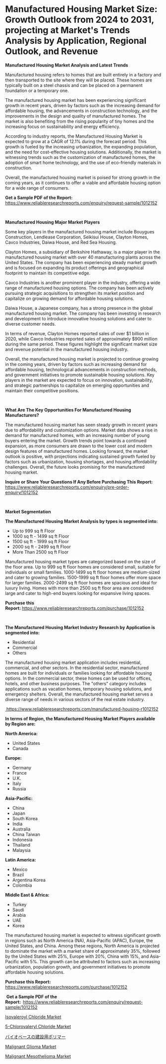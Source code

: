 <p><h1>Manufactured Housing Market Size: Growth Outlook from 2024 to 2031, projecting at Market's Trends Analysis by Application, Regional Outlook, and Revenue</h1></p><p><strong>Manufactured Housing Market Analysis and Latest Trends</strong></p>
<p><p>Manufactured housing refers to homes that are built entirely in a factory and then transported to the site where they will be placed. These homes are typically built on a steel chassis and can be placed on a permanent foundation or a temporary one.</p><p>The manufactured housing market has been experiencing significant growth in recent years, driven by factors such as the increasing demand for affordable housing, the advancements in construction technology, and the improvements in the design and quality of manufactured homes. The market is also benefiting from the rising popularity of tiny homes and the increasing focus on sustainability and energy efficiency.</p><p>According to industry reports, the Manufactured Housing Market is expected to grow at a CAGR of 12.1% during the forecast period. This growth is fueled by the increasing urbanization, the expanding population, and the need for cost-effective housing solutions. Additionally, the market is witnessing trends such as the customization of manufactured homes, the adoption of smart home technology, and the use of eco-friendly materials in construction.</p><p>Overall, the manufactured housing market is poised for strong growth in the coming years, as it continues to offer a viable and affordable housing option for a wide range of consumers.</p></p>
<p><strong>Get a Sample PDF of the Report:&nbsp;</strong> <a href="https://www.reliableresearchreports.com/enquiry/request-sample/1012152">https://www.reliableresearchreports.com/enquiry/request-sample/1012152</a></p>
<p>&nbsp;</p>
<p><strong>Manufactured Housing Major Market Players</strong></p>
<p><p>Some key players in the manufactured housing market include Bouygues Construction, Lendlease Corporation, Seikisui House, Clayton Homes, Cavco Industries, Daiwa House, and Red Sea Housing.</p><p>Clayton Homes, a subsidiary of Berkshire Hathaway, is a major player in the manufactured housing market with over 40 manufacturing plants across the United States. The company has been experiencing steady market growth and is focused on expanding its product offerings and geographical footprint to maintain its competitive edge.</p><p>Cavco Industries is another prominent player in the industry, offering a wide range of manufactured housing options. The company has been actively pursuing strategic acquisitions to strengthen its market position and capitalize on growing demand for affordable housing solutions.</p><p>Daiwa House, a Japanese company, has a strong presence in the global manufactured housing market. The company has been investing in research and development to introduce innovative housing solutions and cater to diverse customer needs.</p><p>In terms of revenue, Clayton Homes reported sales of over $1 billion in 2020, while Cavco Industries reported sales of approximately $900 million during the same period. These figures highlight the significant market size and revenue potential in the manufactured housing industry.</p><p>Overall, the manufactured housing market is projected to continue growing in the coming years, driven by factors such as increasing demand for affordable housing, technological advancements in construction methods, and government initiatives to promote sustainable housing solutions. Key players in the market are expected to focus on innovation, sustainability, and strategic partnerships to capitalize on emerging opportunities and maintain their competitive positions.</p></p>
<p>&nbsp;</p>
<p><strong>What Are The Key Opportunities For Manufactured Housing Manufacturers?</strong></p>
<p><p>The manufactured housing market has seen steady growth in recent years due to affordability and customization options. Market data shows a rise in demand for manufactured homes, with an increasing number of young buyers entering the market. Growth trends point towards a continued expansion, as more consumers are drawn to the lower cost and modern design features of manufactured homes. Looking forward, the market outlook is positive, with projections indicating sustained growth fueled by factors such as urbanization, housing shortages, and housing affordability challenges. Overall, the future looks promising for the manufactured housing market.</p></p>
<p><strong>Inquire or Share Your Questions If Any Before Purchasing This Report:</strong> <a href="https://www.reliableresearchreports.com/enquiry/pre-order-enquiry/1012152">https://www.reliableresearchreports.com/enquiry/pre-order-enquiry/1012152</a></p>
<p>&nbsp;</p>
<p><strong>Market Segmentation</strong></p>
<p><strong>The Manufactured Housing Market Analysis by types is segmented into:</strong></p>
<p><ul><li>Up to 999 sq ft Floor</li><li>1000 sq ft - 1499 sq ft Floor</li><li>1500 sq ft - 1999 sq ft Floor</li><li>2000 sq ft - 2499 sq ft Floor</li><li>More Than 2500 sq ft Floor</li></ul></p>
<p><p>Manufactured housing market types are categorized based on the size of the floor area. Up to 999 sq ft floor homes are considered small, suitable for individuals or small families. 1000-1499 sq ft floor homes are medium-sized and cater to growing families. 1500-1999 sq ft floor homes offer more space for larger families. 2000-2499 sq ft floor homes are spacious and ideal for luxury living. Homes with more than 2500 sq ft floor area are considered large and cater to high-end buyers looking for expansive living spaces.</p></p>
<p><strong>Purchase this Report:&nbsp;</strong><a href="https://www.reliableresearchreports.com/purchase/1012152">https://www.reliableresearchreports.com/purchase/1012152</a></p>
<p>&nbsp;</p>
<p><strong>The Manufactured Housing Market Industry Research by Application is segmented into:</strong></p>
<p><ul><li>Residential</li><li>Commercial</li><li>Others</li></ul></p>
<p><p>The manufactured housing market application includes residential, commercial, and other sectors. In the residential sector, manufactured homes are built for individuals or families looking for affordable housing options. In the commercial sector, these homes can be used for offices, hotels, and other business purposes. The "others" category includes applications such as vacation homes, temporary housing solutions, and emergency shelters. Overall, the manufactured housing market serves a diverse range of needs in various sectors of the real estate industry.</p></p>
<p><a href="https://www.reliableresearchreports.com/manufactured-housing-r1012152">&nbsp;https://www.reliableresearchreports.com/manufactured-housing-r1012152</a></p>
<p><strong>In terms of Region, the Manufactured Housing Market Players available by Region are:</strong></p>
<p>
    <p> <strong> North America: </strong>
        <ul>
            <li>United States</li>
            <li>Canada</li>
        </ul>
        </p> 
    <p> <strong> Europe: </strong>
        <ul>
            <li>Germany</li>
            <li>France</li>
            <li>U.K.</li>
            <li>Italy</li>
            <li>Russia</li>
        </ul>
        </p> 
    <p> <strong> Asia-Pacific: </strong>
        <ul>
            <li>China</li>
            <li>Japan</li>
            <li>South Korea</li>
            <li>India</li>
            <li>Australia</li>
            <li>China Taiwan</li>
            <li>Indonesia</li>
            <li>Thailand</li>
            <li>Malaysia</li>
        </ul>
        </p> 
    <p> <strong> Latin America: </strong>
        <ul>
            <li>Mexico</li>
            <li>Brazil</li>
            <li>Argentina Korea</li>
            <li>Colombia</li>
        </ul>
        </p> 
    <p> <strong> Middle East & Africa: </strong>
        <ul>
            <li>Turkey</li>
            <li>Saudi</li>
            <li>Arabia</li>
            <li>UAE</li>
            <li>Korea</li>
        </ul>
    </p>
    </p>
<p><p>The manufactured housing market is expected to witness significant growth in regions such as North America (NA), Asia-Pacific (APAC), Europe, the United States, and China. Among these regions, North America is projected to dominate the market with a market share of approximately 35%, followed by the United States with 25%, Europe with 20%, China with 15%, and Asia-Pacific with 5%. This growth can be attributed to factors such as increasing urbanization, population growth, and government initiatives to promote affordable housing solutions.</p></p>
<p><strong>Purchase this Report: </strong><a href="https://www.reliableresearchreports.com/purchase/1012152">https://www.reliableresearchreports.com/purchase/1012152</a></p>
<p>&nbsp;<strong>Get a Sample PDF of the Report:&nbsp;&nbsp;</strong><a href="https://www.reliableresearchreports.com/enquiry/request-sample/1012152">https://www.reliableresearchreports.com/enquiry/request-sample/1012152</a></p>
<p><strong></strong></p>
<p><p><a href="https://issuu.com/reportprime-2/docs/isovaleroyl-chloride-market-size-2030.pptx">Isovaleroyl Chloride Market</a></p><p><a href="https://issuu.com/reportprime-2/docs/5-chlorovaleryl-chloride-market-size-2030.pptx">5-Chlorovaleryl Chloride Market</a></p><p><a href="https://github.com/nemesis2824/Market-Research-Report-List-1/blob/main/182843052847.md">バイオベースの建設用ポリマー</a></p><p><a href="https://github.com/gamblestampleyjenny50m5sl6/Market-Research-Report-List-2/blob/main/malignant-glioma-market.md">Malignant Glioma Market</a></p><p><a href="https://github.com/nicholepatriciadoylenwnrjr0/Market-Research-Report-List-2/blob/main/malignant-mesothelioma-market.md">Malignant Mesothelioma Market</a></p></p>